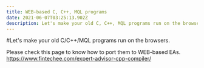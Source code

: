 ```yaml
---
title: WEB-based C, C++, MQL programs
date: 2021-06-07T03:25:13.902Z
description: Let's make your old C, C++, MQL programs run on the browsers.
---
```

\#Let's make your old C/C++/MQL programs run on the browsers.

Please check this page to know how to port them to WEB-based EAs.
https://www.fintechee.com/expert-advisor-cpp-compiler/